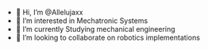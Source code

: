 - 👋 Hi, I’m @Allelujaxx
- 👀 I’m interested in Mechatronic Systems
- 🌱 I’m currently Studying mechanical engineering
- 💞️ I’m looking to collaborate on robotics implementations


<!---
Allelujaxx/Allelujaxx is a ✨ special ✨ repository because its `README.md` (this file) appears on your GitHub profile.
You can click the Preview link to take a look at your changes.
--->
